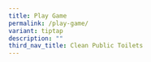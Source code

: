 ```yaml
---
title: Play Game
permalink: /play-game/
variant: tiptap
description: ""
third_nav_title: Clean Public Toilets
---
```

